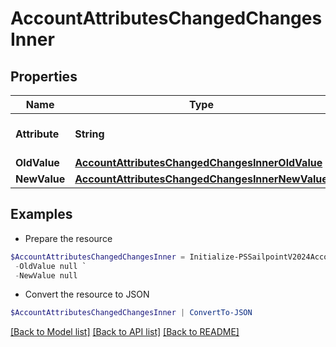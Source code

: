 # AccountAttributesChangedChangesInner
## Properties

Name | Type | Description | Notes
------------ | ------------- | ------------- | -------------
**Attribute** | **String** | The name of the attribute. | 
**OldValue** | [**AccountAttributesChangedChangesInnerOldValue**](AccountAttributesChangedChangesInnerOldValue.md) |  | 
**NewValue** | [**AccountAttributesChangedChangesInnerNewValue**](AccountAttributesChangedChangesInnerNewValue.md) |  | 

## Examples

- Prepare the resource
```powershell
$AccountAttributesChangedChangesInner = Initialize-PSSailpointV2024AccountAttributesChangedChangesInner  -Attribute sn `
 -OldValue null `
 -NewValue null
```

- Convert the resource to JSON
```powershell
$AccountAttributesChangedChangesInner | ConvertTo-JSON
```

[[Back to Model list]](../README.md#documentation-for-models) [[Back to API list]](../README.md#documentation-for-api-endpoints) [[Back to README]](../README.md)

